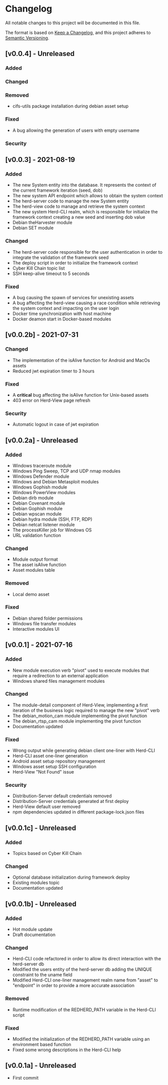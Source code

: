# Changelog
All notable changes to this project will be documented in this file.

The format is based on [Keep a Changelog](https://keepachangelog.com/en/1.0.0/),
and this project adheres to [Semantic Versioning](https://semver.org/spec/v2.0.0.html).

## [v0.0.4] - Unreleased
### Added

### Changed

### Removed
- cifs-utils package installation during debian asset setup

### Fixed
- A bug allowing the generation of users with empty username

### Security

## [v0.0.3] - 2021-08-19
### Added
- The new System entity into the database. It represents the context of the current framework iteration (seed, dob)
- The new system API endpoint which allows to obtain the system context
- The herd-server code to manage the new System entity
- The herd-view code to manage and retrieve the system context
- The new system Herd-CLI realm, which is responsible for initialize the framework context creating a new seed and inserting dob value
- Debian theHarvester module
- Debian SET module

### Changed
- The herd-server code responsible for the user authentication in order to integrate the validation of the framework seed
- The deploy script in order to initialize the framework context
- Cyber Kill Chain topic list
- SSH keep-alive timeout to 5 seconds

### Fixed
- A bug causing the spawn of services for unexisting assets
- A bug affecting the herd-view causing a race condition while retrieving the system context and impacting on the user login
- Docker time synchronization with host machine
- Docker deamon start in Docker-based modules


## [v0.0.2b] - 2021-07-31
### Changed
- The implementation of the isAlive function for Android and MacOs assets
- Reduced jwt expiration timer to 3 hours

### Fixed
- A **critical** bug affecting the isAlive function for Unix-based assets
- 403 error on Herd-View page refresh

### Security
- Automatic logout in case of jwt expiration


## [v0.0.2a] - Unreleased
### Added
- Windows traceroute module
- Windows Ping Sweep, TCP and UDP nmap modules
- Windows Defender module
- Windows and Debian Metasploit modules
- Windows Gophish module
- Windows PowerView modules
- Debian dirb module 
- Debian Covenant module
- Debian Gophish module
- Debian wpscan module
- Debian hydra module (SSH, FTP, RDP)
- Debian netcat listener module
- The processKiller job for Windows OS 
- URL validation function

### Changed
- Module output format
- The asset isAlive function
- Asset modules table

### Removed
- Local demo asset

### Fixed
- Debian shared folder permissions
- Windows file transfer modules
- Interactive modules UI


## [v0.0.1] - 2021-07-16
### Added
- New module execution verb "pivot" used to execute modules that require a redirection to an external application
- Windows shared files management modules

### Changed
- The module-detail component of Herd-View, implementing a first iteration of the business logic required to manage the new "pivot" verb
- The debian_motion_cam module implementing the pivot function
- The debian_rtsp_cam module implementing the pivot function
- Documentation updated

### Fixed
- Wrong output while generating debian client one-liner with Herd-CLI
- Herd-CLI asset one-liner generation
- Android asset setup repository management
- Windows asset setup SSH configuration
- Herd-View "Not Found" issue

### Security 
- Distribution-Server default credentials removed
- Distribution-Server credentials generated at first deploy
- Herd-View default user removed
- npm dependencies updated in different package-lock.json files


## [v0.0.1c] - Unreleased
### Added
- Topics based on Cyber Kill Chain

### Changed
- Optional database initialization during framework deploy
- Existing modules topic
- Documentation updated


## [v0.0.1b] - Unreleased
### Added
- Hot module update
- Draft documentation

### Changed
- Herd-CLI code refactored in order to allow its direct interaction with the herd-server db
- Modified the users entity of the herd-server db adding the UNIQUE constraint to the uname field
- Modified Herd-CLI one-liner management realm name from "asset" to "endpoint" in order to provide a more accurate association

### Removed
- Runtime modification of the REDHERD_PATH variable in the Herd-CLI script

### Fixed
- Modified the initialization of the REDHERD_PATH variable using an environment based function
- Fixed some wrong descriptions in the Herd-CLI help


## [v0.0.1a] - Unreleased
- First commit
